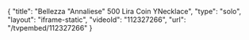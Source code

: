 {
    "title": "Bellezza \"Annaliese\" 500 Lira Coin YNecklace",
    "type": "solo",
    "layout": "iframe-static",
    "videoId": "112327266",
    "url": "\/tvpembed\/112327266"
}